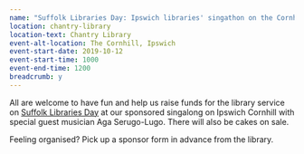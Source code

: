 ```yaml
---
name: "Suffolk Libraries Day: Ipswich libraries' singathon on the Cornhill"
location: chantry-library
location-text: Chantry Library
event-alt-location: The Cornhill, Ipswich
event-start-date: 2019-10-12
event-start-time: 1000
event-end-time: 1200
breadcrumb: y
---
```


All are welcome to have fun and help us raise funds for the library service on [Suffolk Libraries Day](/suffolk-libraries-day/) at our sponsored singalong on Ipswich Cornhill with special guest musician Aga Serugo-Lugo. There will also be cakes on sale.

Feeling organised? Pick up a sponsor form in advance from the library.
